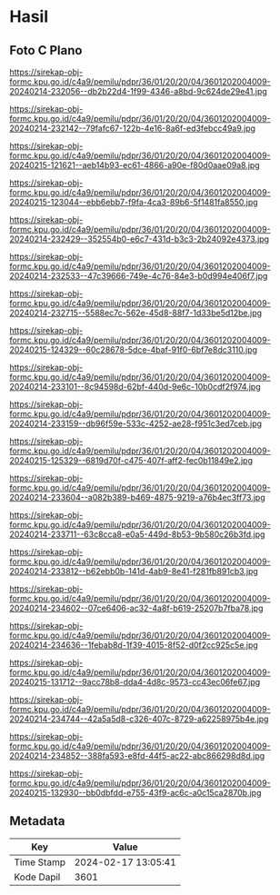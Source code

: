 # Hasil

## Foto C Plano

https://sirekap-obj-formc.kpu.go.id/c4a9/pemilu/pdpr/36/01/20/20/04/3601202004009-20240214-232056--db2b22d4-1f99-4346-a8bd-9c624de29e41.jpg

https://sirekap-obj-formc.kpu.go.id/c4a9/pemilu/pdpr/36/01/20/20/04/3601202004009-20240214-232142--79fafc67-122b-4e16-8a6f-ed3febcc49a9.jpg

https://sirekap-obj-formc.kpu.go.id/c4a9/pemilu/pdpr/36/01/20/20/04/3601202004009-20240215-121621--aeb14b93-ec61-4866-a90e-f80d0aae09a8.jpg

https://sirekap-obj-formc.kpu.go.id/c4a9/pemilu/pdpr/36/01/20/20/04/3601202004009-20240215-123044--ebb6ebb7-f9fa-4ca3-89b6-5f1481fa8550.jpg

https://sirekap-obj-formc.kpu.go.id/c4a9/pemilu/pdpr/36/01/20/20/04/3601202004009-20240214-232429--352554b0-e6c7-431d-b3c3-2b24092e4373.jpg

https://sirekap-obj-formc.kpu.go.id/c4a9/pemilu/pdpr/36/01/20/20/04/3601202004009-20240214-232533--47c39666-749e-4c76-84e3-b0d994e406f7.jpg

https://sirekap-obj-formc.kpu.go.id/c4a9/pemilu/pdpr/36/01/20/20/04/3601202004009-20240214-232715--5588ec7c-562e-45d8-88f7-1d33be5d12be.jpg

https://sirekap-obj-formc.kpu.go.id/c4a9/pemilu/pdpr/36/01/20/20/04/3601202004009-20240215-124329--60c28678-5dce-4baf-91f0-6bf7e8dc3110.jpg

https://sirekap-obj-formc.kpu.go.id/c4a9/pemilu/pdpr/36/01/20/20/04/3601202004009-20240214-233101--8c94598d-62bf-440d-9e6c-10b0cdf2f974.jpg

https://sirekap-obj-formc.kpu.go.id/c4a9/pemilu/pdpr/36/01/20/20/04/3601202004009-20240214-233159--db96f59e-533c-4252-ae28-f951c3ed7ceb.jpg

https://sirekap-obj-formc.kpu.go.id/c4a9/pemilu/pdpr/36/01/20/20/04/3601202004009-20240215-125329--6819d70f-c475-407f-aff2-fec0b11849e2.jpg

https://sirekap-obj-formc.kpu.go.id/c4a9/pemilu/pdpr/36/01/20/20/04/3601202004009-20240214-233604--a082b389-b469-4875-9219-a76b4ec3ff73.jpg

https://sirekap-obj-formc.kpu.go.id/c4a9/pemilu/pdpr/36/01/20/20/04/3601202004009-20240214-233711--63c8cca8-e0a5-449d-8b53-9b580c26b3fd.jpg

https://sirekap-obj-formc.kpu.go.id/c4a9/pemilu/pdpr/36/01/20/20/04/3601202004009-20240214-233812--b62ebb0b-141d-4ab9-8e41-f281fb891cb3.jpg

https://sirekap-obj-formc.kpu.go.id/c4a9/pemilu/pdpr/36/01/20/20/04/3601202004009-20240214-234602--07ce6406-ac32-4a8f-b619-25207b7fba78.jpg

https://sirekap-obj-formc.kpu.go.id/c4a9/pemilu/pdpr/36/01/20/20/04/3601202004009-20240214-234636--1febab8d-1f39-4015-8f52-d0f2cc925c5e.jpg

https://sirekap-obj-formc.kpu.go.id/c4a9/pemilu/pdpr/36/01/20/20/04/3601202004009-20240215-131712--9acc78b8-dda4-4d8c-9573-cc43ec06fe67.jpg

https://sirekap-obj-formc.kpu.go.id/c4a9/pemilu/pdpr/36/01/20/20/04/3601202004009-20240214-234744--42a5a5d8-c326-407c-8729-a62258975b4e.jpg

https://sirekap-obj-formc.kpu.go.id/c4a9/pemilu/pdpr/36/01/20/20/04/3601202004009-20240214-234852--388fa593-e8fd-44f5-ac22-abc866298d8d.jpg

https://sirekap-obj-formc.kpu.go.id/c4a9/pemilu/pdpr/36/01/20/20/04/3601202004009-20240215-132930--bb0dbfdd-e755-43f9-ac6c-a0c15ca2870b.jpg


## Metadata

| Key        | Value               |
| ---------- | ------------------- |
| Time Stamp | 2024-02-17 13:05:41 |
| Kode Dapil | 3601                |



